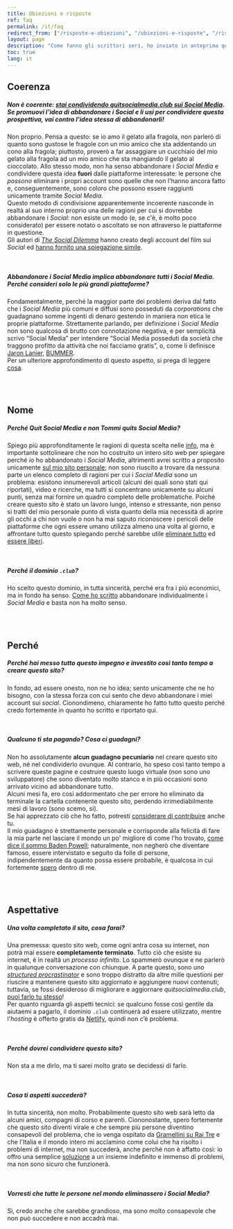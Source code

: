 ```yaml
---
title: Obiezioni e risposte
ref: faq
permalink: /it/faq
redirect_from: ["/risposte-e-obiezioni", "/obiezioni-e-risposte", "/risposte-obiezioni", "/obiezioni-risposte", "/domande", "/domande-frequenti", "/domande-e-risposte", "/domande-risposte"]
layout: page
description: "Come fanno gli scrittori seri, ho inviato in anteprima questo sito a persone particolarmente informate su questi temi e di cui valuto molto l'opinione affinché condividessero con me le loro impressioni. In stile pseudo-filosofico, affronto alcune delle loro domande ed obiezioni qui di seguito."
toc: true
lang: it
---
```

## Coerenza

##### *Non è coerente: <u>stai condividendo <cite><a href="/">quitsocialmedia.club</a></cite> **sui** Social Media</u>. Se promuovi l'idea di abbandonare i* Social *e li usi per condividere questa prospettiva, vai contro l'idea stessa di abbandonarli!*

Non proprio. Pensa a questo: se io amo il gelato alla fragola, non parlerò di quanto sono gustose le fragole con un mio amico che sta addentando un cono alla fragola; piuttosto, proverò a far assaggiare un cucchiaio del mio gelato alla fragola ad un mio amico che sta mangiando il gelato al cioccolato. Allo stesso modo, non ha senso abbandonare i *Social Media* e condividere questa idea **fuori** dalle piattaforme interessate: le persone che *possono* eliminare i propri account sono quelle che non l'hanno ancora fatto e, conseguentemente, sono coloro che possono essere raggiunti unicamente tramite *Social Media*.   
Questo metodo di condivisione apparentemente incoerente nasconde in realtà al suo interno proprio una delle ragioni per cui si dovrebbe abbandonare i *Social*: non esiste un modo (e, se c'è, è molto poco considerato) per essere notato o ascoltato se non attraverso le piattaforme in questione.   
Gli autori di <cite><a href="https://thesocialdilemma.com" rel="noopener noreferrer" target="_blank" title="The Social Dilemma">The Social Dilemma</a></cite> hanno creato degli account del film sui *Social* ed [hanno fornito  una spiegazione simile](https://www.thesocialdilemma.com/code-of-ethics/ "The Social Dilemma’s Code of Ethics").

<br>

##### *Abbandonare i* Social Media *implica abbandonare **tutti** i* Social Media. *Perché consideri solo le più grandi piattaforme?*
Fondamentalmente, perché la maggior parte dei problemi deriva dal fatto che i *Social Media* più comuni e diffusi sono posseduti da *corporations* che guadagnano somme ingenti di denaro gestendo in maniera non etica le proprie piattaforme. Strettamente parlando, per definizione i *Social Media* non sono qualcosa di brutto con connotazione negativa, e per semplicità scrivo “Social Media” per intendere “Social Media posseduti da società che traggono profitto da attività che noi facciamo gratis”, o, come li definisce [Jaron Lanier](http://jaronlanier.com "Jaron Lanier"), [BUMMER](https://thefourthrevolution.org/wordpress/archives/6262 "How BUMMER Became a New Acronym for Social Media").   
Per un ulteriore approfondimento di questo aspetto, si prega di leggere [cosa](/cosa "Cosa sono i Social Media?").

<br>
<br>

## Nome

##### *Perché <cite>Quit Social Media</cite> e non <cite>Tommi quits Social Media</cite>?*

Spiego più approfonditamente le ragioni di questa scelta nelle [info](/info "Info - quitsocialmedia.club"), ma è importante sottolineare che non ho costruito un intero sito web per spiegare perché *io* ho abbandonato i *Social Media*, altrimenti avrei scritto a proposito unicamente [sul mio sito personale](https://tommi.space "tommi.space"); non sono riuscito a trovare da nessuna parte un elenco completo di ragioni per cui i *Social Media* sono un problema: esistono innumerevoli articoli (alcuni dei quali sono stati qui riportati), video e ricerche, ma tutti si concentrano unicamente su alcuni punti, senza mai fornire un quadro completo delle problematiche. Poiché creare questo sito è stato un lavoro lungo, intenso e stressante, non penso si tratti del mio personale punto di vista quanto della mia necessità di aprire gli occhi a chi non vuole o non ha mai saputo riconoscere i pericoli delle piattaforme che ogni essere umano utilizza almeno una volta al giorno, e affrontare tutto questo spiegando perché sarebbe utile [eliminare tutto](/elimina) ed [essere liberi](/soluzioni).

<br>

##### *Perché il dominio `.club`?*

Ho scelto questo dominio, in tutta sincerità, perché era fra i più economici, ma in fondo ha senso. [Come ho scritto](/info "Quit Social Media Info") abbandonare individualmente i *Social Media* e basta non ha molto senso.

<br>
<br>

## Perché

##### *Perché hai messo tutto questo impegno e investito così tanto tempo a creare questo sito?*

In fondo, ad essere onesto, non ne ho idea; sento unicamente che ne ho bisogno, con la stessa forza con cui sento che devo abbandonare i miei account sui *social*. Cionondimeno, chiaramente ho fatto tutto questo perché credo fortemente in quanto ho scritto e riportato qui.

<br>

##### *Qualcuno ti sta pagando? Cosa ci guadagni?*

Non ho assolutamente **alcun guadagno pecuniario** nel creare questo sito web, né nel condividerlo ovunque. Al contrario, ho speso così tanto tempo a scrivere queste pagine e costruire questo luogo virtuale (non sono uno sviluppatore) che sono diventato molto stanco e in più occasioni sono arrivato vicino ad abbandonare tutto.\
Alcuni mesi fa, ero così addormentato che per errore ho eliminato da terminale la cartella contenente questo sito, perdendo irrimediabilmente mesi di lavoro (sono scemo, sì).\
Se hai apprezzato ciò che ho fatto, potresti [considerare di contribuire](/contribuisci "Contribuisci") anche tu.\
Il mio guadagno è strettamente personale e corrisponde alla felicità di fare la mia parte nel lasciare il mondo un po' migliore di come l'ho trovato, [come dice il sommo Baden Powell](https://hyp.is/LrTvBopgEeqMqF-McSiwCw/it.scoutwiki.org/Citazioni_di_Baden-Powell "Cercate di lasciare questo mondo un po’ migliore di quanto non l’avete trovato"); naturalmente, non negherò che diventare famoso, essere intervistato e seguito da folle di persone, indipendentemente da quanto possa essere probabile, è qualcosa in cui fortemente [spero](#aspettative "Aspettative") dentro di me.

<br>
<br>

## Aspettative

##### *Una volta completato il sito, cosa farai?*

Una premessa: questo sito web, come ogni antra cosa su internet, non potrà mai essere **completamente terminato**. Tutto ciò che esiste su internet, è in realtà un *processo infinito*.
Lo spammerò ovunque e ne parlerò in qualunque conversazione con chiunque. A parte questo, sono uno [*structured procrastinator*](http://structuredprocrastination.com "Structured Procrastination") e sono troppo distratto da altre mille questioni per riuscire a mantenere questo sito aggiornato e aggiungere nuovi contenuti; tuttavia, se fossi desideroso di migliorare e aggiornare *quitsocialmedia.club*, [puoi farlo tu stesso](/contribuisci "Contribuisci")!\
Per quanto riguarda gli aspetti tecnici: se qualcuno fosse così gentile da aiutaemi a pagarlo, il dominio `.club` continuerà ad essere utilizzato, mentre l'*hosting* è offerto gratis da [Netlify](https://netlify.com "Netlify"), quindi non c’è problema.

<br>

##### *Perché dovrei condividere questo sito?*

Non sta a me dirlo, ma ti sarei molto grato se decidessi di farlo.

<br>

##### *Cosa ti aspetti succederà?*

In tutta sincerità, non molto. Probabilmente questo sito web sarà letto da alcuni amici, compagni di corso e parenti. Ciononostante, spero fortemente che questo sito diventi virale e che sempre più persone diventino consapevoli del problema, che io venga ospitato da [Gramellini su Rai Tre](https://www.raiplay.it/programmi/leparoledellasettimana "Le Parole della Settimana su Rai Play") e che l'Italia e il mondo intero mi acclamino come colui che ha risolto i problemi di internet, ma non succederà, anche perché non è affatto così: io offro una semplice [soluzione](/soluzioni "Soluzioni") a un insieme indefinito e immenso di problemi, ma non sono sicuro che funzionerà.

<br>

##### *Vorresti che tutte le persone nel mondo eliminassero i Social Media?*

Sì, credo anche che sarebbe grandioso, ma sono molto consapevole che non può succedere e non accadrà mai.